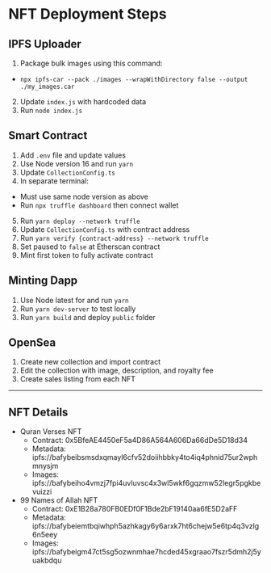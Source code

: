 # NFT Deployment Steps

## IPFS Uploader
1. Package bulk images using this command:
  - `npx ipfs-car --pack ./images --wrapWithDirectory false --output ./my_images.car`
2. Update `index.js` with hardcoded data
3. Run `node index.js`

## Smart Contract
1. Add `.env` file and update values
2. Use Node version 16 and run `yarn`
3. Update `CollectionConfig.ts`
4. In separate terminal:
  - Must use same node version as above
  - Run `npx truffle dashboard` then connect wallet
5. Run `yarn deploy --network truffle`
6. Update `CollectionConfig.ts` with contract address
7. Run `yarn verify {contract-address} --network truffle`
8. Set paused to `false` at Etherscan contract
9. Mint first token to fully activate contract

## Minting Dapp
1. Use Node latest for and run `yarn`
2. Run `yarn dev-server` to test locally
3. Run `yarn build` and deploy `public` folder

## OpenSea
1. Create new collection and import contract
2. Edit the collection with image, description, and royalty fee
3. Create sales listing from each NFT

---

## NFT Details
- Quran Verses NFT
  - Contract: 0x5BfeAE4450eF5a4D86A564A606Da66dDe5D18d34
  - Metadata: ipfs://bafybeibsmsdxqmayl6cfv52doiihbbky4to4iq4phnid75ur2wphmnysjm
  - Images: ipfs://bafybeiho4vmzj7fpi4uvluvsc4x3wl5wkf6gqzmw52legr5pgkbevuizzi
- 99 Names of Allah NFT
  - Contract: 0xE1B28a780FB0EDf0F1Bde2bF19140aa6fE5D2aFF
  - Metadata: ipfs://bafybeiemtbqiwhph5azhkagy6y6arxk7ht6chejw5e6tp4q3vzlg6n5eey
  - Images: ipfs://bafybeigm47ct5sg5ozwnmhae7hcded45xgraao7fszr5dmh2j5yuakbdqu
